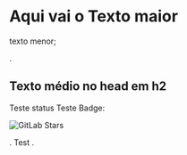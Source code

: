 # Aqui vai o Texto maior
texto menor;
</head>
.
<h2> Texto médio no head em h2 </h2>

Teste status
Teste Badge: 

![GitLab Stars](https://img.shields.io/gitlab/stars/:project)

. Test . 



